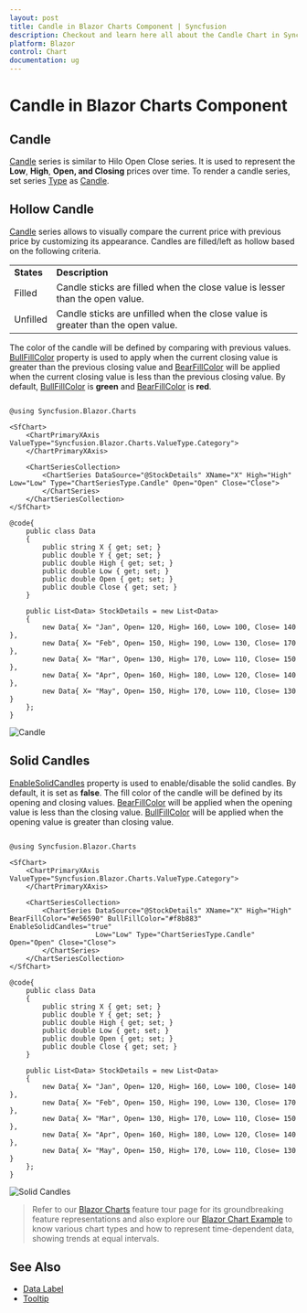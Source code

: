 ```yaml
---
layout: post
title: Candle in Blazor Charts Component | Syncfusion
description: Checkout and learn here all about the Candle Chart in Syncfusion Blazor Charts component and much more.
platform: Blazor
control: Chart
documentation: ug
---
```


# Candle in Blazor Charts Component

## Candle

[Candle](https://help.syncfusion.com/cr/blazor/Syncfusion.Blazor.Charts.ChartSeriesType.html#Syncfusion_Blazor_Charts_ChartSeriesType_Candle) series is similar to Hilo Open Close series. It is used to represent the **Low**, **High**, **Open, and Closing** prices over time. To render a candle series, set series [Type](https://help.syncfusion.com/cr/blazor/Syncfusion.Blazor.Charts.ChartSeries.html#Syncfusion_Blazor_Charts_ChartSeries_Type) as [Candle](https://help.syncfusion.com/cr/blazor/Syncfusion.Blazor.Charts.ChartSeriesType.html#Syncfusion_Blazor_Charts_ChartSeriesType_Candle).

## Hollow Candle

[Candle](https://help.syncfusion.com/cr/blazor/Syncfusion.Blazor.Charts.ChartSeriesType.html#Syncfusion_Blazor_Charts_ChartSeriesType_Candle) series allows to visually compare the current price with previous price by customizing its appearance. Candles are filled/left as hollow based on the following criteria.

<!-- markdownlint-disable MD033 -->
<table>
<tr>
<td><b>States</b></td>
<td><b>Description </b></td>
</tr>
<tr>
<td>Filled</td>
<td>Candle sticks are filled when the close value is lesser than the open value.</td>
</tr>
<tr>
<td>Unfilled</td>
<td>Candle sticks are unfilled when the close value is greater than the open value.</td>
</tr>
</table>

The color of the candle will be defined by comparing with previous values. [BullFillColor](https://help.syncfusion.com/cr/blazor/Syncfusion.Blazor.Charts.ChartSeries.html#Syncfusion_Blazor_Charts_ChartSeries_BearFillColor) property is used to apply when the current closing value is greater than the previous closing value and [BearFillColor](https://help.syncfusion.com/cr/blazor/Syncfusion.Blazor.Charts.ChartSeries.html#Syncfusion_Blazor_Charts_ChartSeries_BullFillColor) will be applied when the current closing value is less than the previous closing value. By default, [BullFillColor](https://help.syncfusion.com/cr/blazor/Syncfusion.Blazor.Charts.ChartSeries.html#Syncfusion_Blazor_Charts_ChartSeries_BullFillColor) is **green** and [BearFillColor](https://help.syncfusion.com/cr/blazor/Syncfusion.Blazor.Charts.ChartSeries.html#Syncfusion_Blazor_Charts_ChartSeries_BearFillColor) is **red**.

```cshtml

@using Syncfusion.Blazor.Charts

<SfChart>
    <ChartPrimaryXAxis ValueType="Syncfusion.Blazor.Charts.ValueType.Category">
    </ChartPrimaryXAxis>

    <ChartSeriesCollection>
        <ChartSeries DataSource="@StockDetails" XName="X" High="High" Low="Low" Type="ChartSeriesType.Candle" Open="Open" Close="Close">
        </ChartSeries>
    </ChartSeriesCollection>
</SfChart>

@code{
    public class Data
    {
        public string X { get; set; }
        public double Y { get; set; }
        public double High { get; set; }
        public double Low { get; set; }
        public double Open { get; set; }
        public double Close { get; set; }
    }

    public List<Data> StockDetails = new List<Data>
	{
        new Data{ X= "Jan", Open= 120, High= 160, Low= 100, Close= 140 },
        new Data{ X= "Feb", Open= 150, High= 190, Low= 130, Close= 170 },
        new Data{ X= "Mar", Open= 130, High= 170, Low= 110, Close= 150 },
        new Data{ X= "Apr", Open= 160, High= 180, Low= 120, Close= 140 },
        new Data{ X= "May", Open= 150, High= 170, Low= 110, Close= 130 }
    };
}

``` 

![Candle](../images/financial-types/candles.png)

## Solid Candles

[EnableSolidCandles](https://help.syncfusion.com/cr/blazor/Syncfusion.Blazor.Charts.ChartSeries.html#Syncfusion_Blazor_Charts_ChartSeries_EnableSolidCandles) property is used to enable/disable the solid candles. By default, it is set as **false**. The fill color of the candle will be defined by its opening and closing values. [BearFillColor](https://help.syncfusion.com/cr/blazor/Syncfusion.Blazor.Charts.ChartSeries.html#Syncfusion_Blazor_Charts_ChartSeries_BearFillColor) will be applied when the opening value is less than the closing value. [BullFillColor](https://help.syncfusion.com/cr/blazor/Syncfusion.Blazor.Charts.ChartSeries.html#Syncfusion_Blazor_Charts_ChartSeries_BullFillColor) will be applied when the opening value is greater than closing value.

```cshtml

@using Syncfusion.Blazor.Charts

<SfChart>
    <ChartPrimaryXAxis ValueType="Syncfusion.Blazor.Charts.ValueType.Category">
    </ChartPrimaryXAxis>
	
    <ChartSeriesCollection>
        <ChartSeries DataSource="@StockDetails" XName="X" High="High" BearFillColor="#e56590" BullFillColor="#f8b883" EnableSolidCandles="true"
                     Low="Low" Type="ChartSeriesType.Candle" Open="Open" Close="Close">
        </ChartSeries>
    </ChartSeriesCollection>
</SfChart>

@code{
    public class Data
    {
        public string X { get; set; }
        public double Y { get; set; }
        public double High { get; set; }
        public double Low { get; set; }
        public double Open { get; set; }
        public double Close { get; set; }
    }

    public List<Data> StockDetails = new List<Data>
	{
        new Data{ X= "Jan", Open= 120, High= 160, Low= 100, Close= 140 },
        new Data{ X= "Feb", Open= 150, High= 190, Low= 130, Close= 170 },
        new Data{ X= "Mar", Open= 130, High= 170, Low= 110, Close= 150 },
        new Data{ X= "Apr", Open= 160, High= 180, Low= 120, Close= 140 },
        new Data{ X= "May", Open= 150, High= 170, Low= 110, Close= 130 }
    };
}

``` 

![Solid Candles](../images/financial-types/solid-candles.png)

> Refer to our [Blazor Charts](https://www.syncfusion.com/blazor-components/blazor-charts) feature tour page for its groundbreaking feature representations and also explore our [Blazor Chart Example](https://blazor.syncfusion.com/demos/chart/line?theme=bootstrap4) to know various chart types and how to represent time-dependent data, showing trends at equal intervals.

## See Also

* [Data Label](../data-labels)
* [Tooltip](../tool-tip)